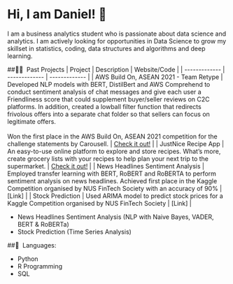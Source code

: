 # Hi, I am Daniel! 👋

I am a business analytics student who is passionate about data science and analytics. I am actively looking for opportunities in Data Science to grow my skillset in statistics, coding, data structures and algorithms and deep learning.  

##👨‍💻&nbsp; Past Projects
| Project  | Description | Website/Code |
| ------------- | ------------- | ------------- |
| AWS Build On, ASEAN 2021 - Team Retype  | Developed NLP models with BERT, DistilBert and AWS Comprehend to conduct sentiment analysis of chat messages and give each user a Friendliness score that could supplement buyer/seller reviews on C2C platforms. In addition, created a lowball filter function that redirects frivolous offers into a separate chat folder so that sellers can focus on legitimate offers. <br /><br /> Won the first place in the AWS Build On, ASEAN 2021 competition for the challenge statements by Carousell. | [Check it out!](https://www.retype.sg/)  |
| JustNice Recipe App  | An easy-to-use online platform to explore and store recipes. What’s more, create grocery lists with your recipes to help plan your next trip to the supermarket. | [Check it out!](https://justnice.herokuapp.com/)  |
| News Headlines Sentiment Analysis  | Employed transfer learning with BERT, RoBERT and RoBERTA to perform sentiment analysis on news headlines. Achieved first place in the Kaggle Competition organised by NUS FinTech Society with an accuracy of 90% | [Link] |
| Stock Prediction  | Used ARIMA model to predict stock prices for a Kaggle Competition organised by NUS FinTech Society  | [Link] |



- News Headlines Sentiment Analysis (NLP with Naive Bayes, VADER, BERT & RoBERTa)
- Stock Prediction (Time Series Analysis) 


##💬&nbsp; Languages: 
- Python
- R Programming
- SQL
